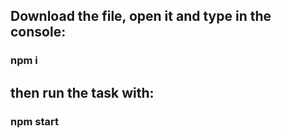 ## Download the file, open it and type in the console:
### npm i
## then run the task with:
### npm start
